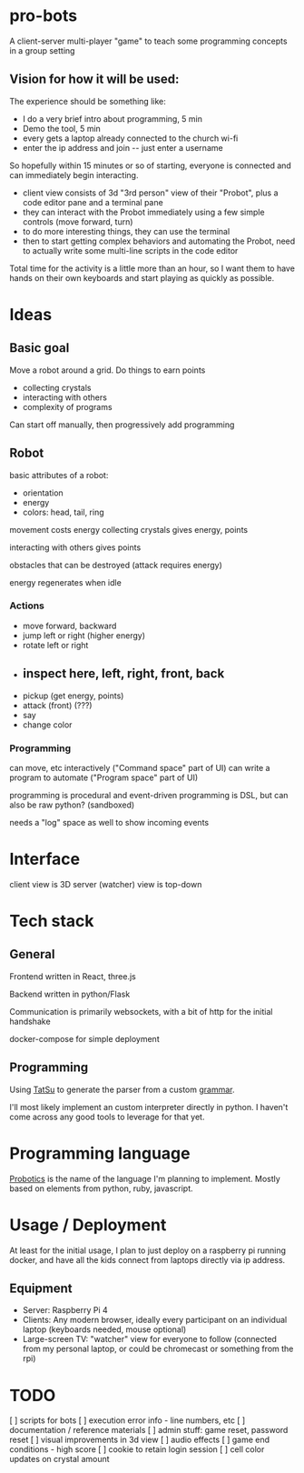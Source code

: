 # pro-bots

A client-server multi-player "game" to teach some programming concepts in a group setting

## Vision for how it will be used:

The experience should be something like:

- I do a very brief intro about programming, 5 min
- Demo the tool, 5 min
- every gets a laptop already connected to the church wi-fi
- enter the ip address and join -- just enter a username

So hopefully within 15 minutes or so of starting, everyone is connected and can immediately begin interacting.

- client view consists of 3d "3rd person" view of their "Probot", plus a code editor pane and a terminal pane
- they can interact with the Probot immediately using a few simple controls (move forward, turn)
- to do more interesting things, they can use the terminal
- then to start getting complex behaviors and automating the Probot, need to actually write some multi-line scripts in the code editor

Total time for the activity is a little more than an hour, so I want them to have hands on their own keyboards and start playing as quickly as possible.

# Ideas

## Basic goal

Move a robot around a grid. Do things to earn points

- collecting crystals
- interacting with others
- complexity of programs

Can start off manually, then progressively add programming

## Robot

basic attributes of a robot:

- orientation
- energy
- colors: head, tail, ring

movement costs energy
collecting crystals gives energy, points

interacting with others gives points

obstacles that can be destroyed (attack requires energy)

energy regenerates when idle

### Actions

- move forward, backward
- jump left or right (higher energy)
- rotate left or right
- ## inspect here, left, right, front, back
- pickup (get energy, points)
- attack (front) (???)
- say
- change color

### Programming

can move, etc interactively ("Command space" part of UI)
can write a program to automate ("Program space" part of UI)

programming is procedural and event-driven
programming is DSL, but can also be raw python? (sandboxed)

needs a "log" space as well to show incoming events

# Interface

client view is 3D
server (watcher) view is top-down

# Tech stack

## General

Frontend written in React, three.js

Backend written in python/Flask

Communication is primarily websockets, with a bit of http for the initial handshake

docker-compose for simple deployment

## Programming

Using [TatSu](https://tatsu.readthedocs.io/en/stable/intro.html) to generate the parser from a custom [grammar](https://github.com/jslade/pro-bots/wiki/Probotics).

I'll most likely implement an custom interpreter directly in python. I haven't come across any good tools to leverage for that yet.

# Programming language

[Probotics](https://github.com/jslade/pro-bots/wiki/Probotics) is the name of the language I'm planning to implement. Mostly based on elements from python, ruby, javascript.

# Usage / Deployment

At least for the initial usage, I plan to just deploy on a raspberry pi running docker, and have all the kids connect from laptops directly via ip address.

## Equipment

- Server: Raspberry Pi 4
- Clients: Any modern browser, ideally every participant on an individual laptop (keyboards needed, mouse optional)
- Large-screen TV: "watcher" view for everyone to follow (connected from my personal laptop, or could be chromecast or something from the rpi)


# TODO

[ ] scripts for bots
[ ] execution error info - line numbers, etc
[ ] documentation / reference materials
[ ] admin stuff: game reset, password reset
[ ] visual improvements in 3d view
[ ] audio effects
[ ] game end conditions - high score
[ ] cookie to retain login session
[ ] cell color updates on crystal amount
